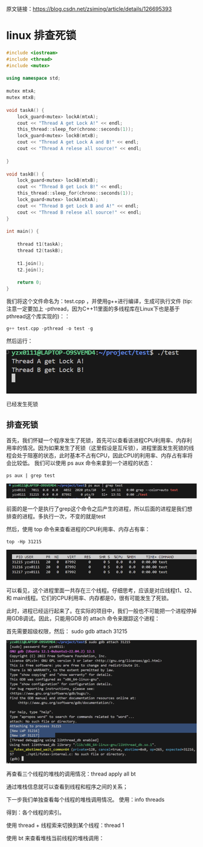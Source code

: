 原文链接：https://blog.csdn.net/zsiming/article/details/126695393
# linux 排查死锁

```cpp
#include <iostream>
#include <thread>
#include <mutex>

using namespace std;

mutex mtxA;
mutex mtxB;

void taskA() {
	lock_guard<mutex> lockA(mtxA);
	cout << "Thread A get Lock A!" << endl;
	this_thread::sleep_for(chrono::seconds(1));
	lock_guard<mutex> lockB(mtxB);
	cout << "Thread A get Lock A and B!" << endl;
	cout << "Thread A relese all source!" << endl;

}

void taskB() {
	lock_guard<mutex> lockB(mtxB);
	cout << "Thread B get Lock B!" << endl;
	this_thread::sleep_for(chrono::seconds(1));
	lock_guard<mutex> lockA(mtxA);
	cout << "Thread B get Lock B and A!" << endl;
	cout << "Thread B relese all source!" << endl;
}

int main() {

	thread t1(taskA);
	thread t2(taskB);

	t1.join();
	t2.join();

	return 0;
}

```

我们将这个文件命名为：test.cpp ，并使用g++进行编译，生成可执行文件 (tip:注意一定要加上 -pthread，因为C++11里面的多线程库在Linux下也是基于pthread这个库实现的)：：

```cpp
g++ test.cpp -pthread -o test -g
```

然后运行：

![](./图片/死锁1.png)

已经发生死锁

## 排查死锁

首先，我们怀疑一个程序发生了死锁，首先可以查看该进程CPU利用率、内存利用率的情况。因为如果发生了死锁（这里假设是互斥锁），进程里面发生死锁的线程会处于阻塞的状态，此时基本不占有CPU，因此CPU的利用率、内存占有率将会比较低。 我们可以使用 ps aux 命令来拿到一个进程的状态：

`ps aux | grep test`

![](./图片/死锁2.png)

前面的是一个是执行了grep这个命令之后产生的进程，所以后面的进程是我们想排查的进程。多执行一次，不变的就是test

然后，使用 top 命令来查看进程的CPU利用率、内存占有率：

`top -Hp 31215`

![](./图片/死锁3.png)

可以看见，这个进程里面一共存在三个线程。仔细思考，应该是对应线程t1、t2、和 main线程。它们的CPU利用率、内存都是0，很有可能发生了死锁。

此时，进程已经运行起来了。在实际的项目中，我们一般也不可能把一个进程停掉用GDB调试。因此，只能用GDB 的 attach 命令来跟踪这个进程：

首先需要超级权限，然后： sudo gdb attach 31215

![](./图片/死锁4.png)

再查看三个线程的堆栈的调用情况：thread apply all bt

通过堆栈信息就可以查看到线程和程序之间的关系；

下一步我们单独查看每个线程的堆栈调用情况。 使用：info threads

得到：各个线程的索引。

使用 thread + 线程索来切换到某个线程：thread 1

使用 bt 来查看堆栈当前线程的堆栈调用：




